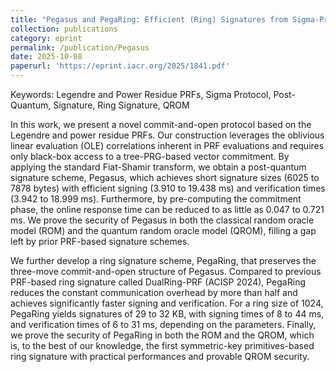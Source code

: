```yaml
---
title: "Pegasus and PegaRing: Efficient (Ring) Signatures from Sigma-Protocols for Power Residue PRFs with (Q)ROM Security"
collection: publications
category: eprint
permalink: /publication/Pegasus
date: 2025-10-08
paperurl: 'https://eprint.iacr.org/2025/1841.pdf'
---
```

Keywords: Legendre and Power Residue PRFs, Sigma Protocol, Post-Quantum, Signature, Ring Signature, QROM

In this work, we present a novel commit-and-open protocol based on the Legendre and power residue PRFs. Our construction leverages the oblivious linear evaluation (OLE) correlations inherent in PRF evaluations and requires only black-box access to a tree-PRG-based vector commitment. By applying the standard Fiat-Shamir transform, we obtain a post-quantum signature scheme, Pegasus, which achieves short signature sizes (6025 to 7878 bytes) with efficient signing (3.910 to 19.438 ms) and verification times (3.942 to 18.999 ms). Furthermore, by pre-computing the commitment phase, the online response time can be reduced to as little as 0.047 to 0.721 ms. We prove the security of Pegasus in both the classical random oracle model (ROM) and the quantum random oracle model (QROM), filling a gap left by prior PRF-based signature schemes. 

We further develop a ring signature scheme, PegaRing, that preserves the three-move commit-and-open structure of Pegasus. Compared to previous PRF-based ring signature called DualRing-PRF (ACISP 2024), PegaRing reduces the constant communication overhead by more than half and achieves significantly faster signing and verification. For a ring size of 1024, PegaRing yields signatures of 29 to 32 KB, with signing times of 8 to 44 ms, and verification times of 6 to 31 ms, depending on the parameters. Finally, we prove the security of PegaRing in both the ROM and the QROM, which is, to the best of our knowledge, the first symmetric-key primitives-based ring signature with practical performances and provable QROM security.
